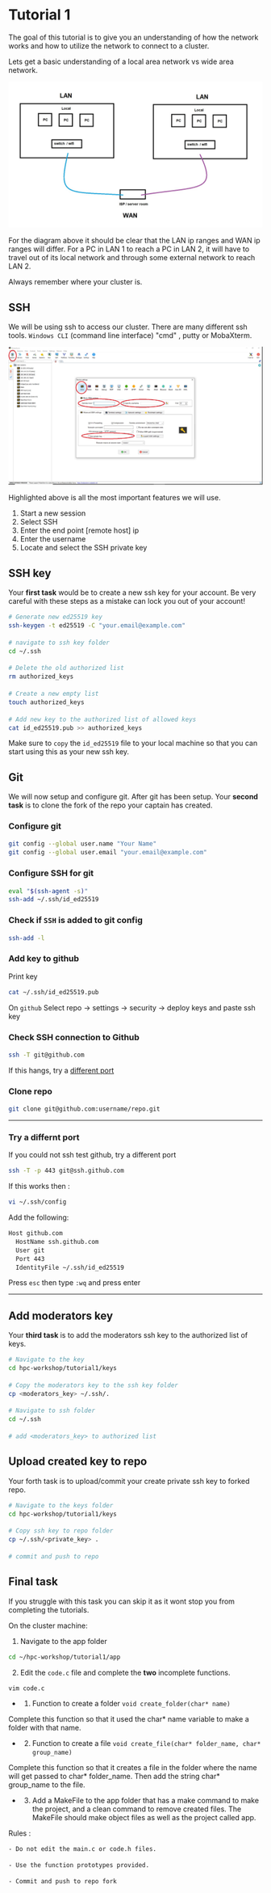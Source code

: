 # Tutorial 1

The goal of this tutorial is to give you an understanding of how the network works and how to utilize the network to connect to a cluster.

Lets get a basic understanding of a local area network vs wide area network.

![image](/tutorial1/img/lan_wan.jpg)

For the diagram above it should be clear that the LAN ip ranges and WAN ip ranges will differ. For a PC in LAN 1 to reach a PC in LAN 2, it will have to travel out of its local network and through some external network to reach LAN 2.

Always remember where your cluster is.

## SSH

We will be using ssh to access our cluster. There are many different ssh tools. `Windows CLI` (command line interface) "cmd" , putty or MobaXterm.

![image](/tutorial1/img/moba.jpg)

Highlighted above is all the most  important features we will use.

1. Start a new session
2. Select SSH
3. Enter the end point [remote host] ip
4. Enter the username
5. Locate and select the SSH private key

## SSH key

Your **first task** would be to create a new ssh key for your account. Be very careful with these steps as a mistake can lock you out of your account!

```bash
# Generate new ed25519 key
ssh-keygen -t ed25519 -C "your.email@example.com"

# navigate to ssh key folder
cd ~/.ssh

# Delete the old authorized list
rm authorized_keys

# Create a new empty list
touch authorized_keys

# Add new key to the authorized list of allowed keys
cat id_ed25519.pub >> authorized_keys
```

Make sure to `copy` the `id_ed25519` file to your local machine so that you can start using this as your new ssh key.

## Git

We will now setup and configure git. After git has been setup. Your **second task** is to clone the fork of the repo your captain has created. 

### Configure git

```bash
git config --global user.name "Your Name"
git config --global user.email "your.email@example.com"
```

### Configure SSH for git

```bash
eval "$(ssh-agent -s)"
ssh-add ~/.ssh/id_ed25519
```

### Check if `SSH` is added to git config

```bash
ssh-add -l
```

### Add key to github

Print key

```bash
cat ~/.ssh/id_ed25519.pub
```

On `github` Select repo -> settings -> security -> deploy keys and paste ssh key

### Check SSH connection to Github

```bash
ssh -T git@github.com
```

If this hangs, try a [different port](#try-a-differnt-port) 

### Clone repo

```bash
git clone git@github.com:username/repo.git
```
---
### Try a differnt port

If you could not ssh test github, try a different port

```bash
ssh -T -p 443 git@ssh.github.com
```

If this works then :

```bash
vi ~/.ssh/config
```

Add the following:

```bash
Host github.com
  HostName ssh.github.com
  User git
  Port 443
  IdentityFile ~/.ssh/id_ed25519  
```

Press `esc` then type `:wq` and press enter

---

## Add moderators key

Your **third task** is to add the moderators ssh key to the authorized list of keys.

```bash
# Navigate to the key
cd hpc-workshop/tutorial1/keys

# Copy the moderators key to the ssh key folder
cp <moderators_key> ~/.ssh/.

# Navigate to ssh folder
cd ~/.ssh

# add <moderators_key> to authorized list
```

## Upload created key to repo

Your forth task is to upload/commit your create private ssh key to forked repo.

```bash
# Navigate to the keys folder
cd hpc-workshop/tutorial1/keys

# Copy ssh key to repo folder
cp ~/.ssh/<private_key> .

# commit and push to repo
```

## Final task

If you struggle with this task you can skip it as it wont stop you from completing the tutorials.

On the cluster machine:

1. Navigate to the app folder

```bash
cd ~/hpc-workshop/tutorial1/app
```

2. Edit the `code.c` file and complete the **two** incomplete functions.

```bash
vim code.c
```

  - 1. Function to create a folder `void create_folder(char* name)`

  Complete this function so that it used the char* name variable to make a folder with that name.

  - 2. Function to create a file `void create_file(char* folder_name, char* group_name)`

  Complete this function so that it creates a file in the folder where the name will get passed to char* folder_name. Then add the string char* group_name to the file.

  - 3. Add a MakeFile to the app folder that has a make command to make the project, and a clean command to remove created files. The MakeFile should make object files as well as the project called app.

  Rules :

    - Do not edit the main.c or code.h files.

    - Use the function prototypes provided.

    - Commit and push to repo fork